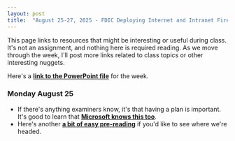```yaml
---
layout: post
title:  "August 25-27, 2025 - FDIC Deploying Internet and Intranet Firewalls"
---
```


This page links to resources that might be interesting or useful during class. It's not an assignment, and nothing here is required reading. As we move through the week, I'll post more links related to class topics or other interesting nuggets.

Here's a [**link to the PowerPoint file**](https://class.hillvt.com/assets/FDIC-DIIF-2025-0810.pptx) for the week.

### Monday August 25

- If there's anything examiners know, it's that having a plan is important. It's good to learn that [**Microsoft knows this too**](https://cyberscoop.com/microsoft-threat-intel-response-tips/).
- Here's another [**a bit of easy pre-reading**](https://www.sayers.com/articles/the-future-of-firewalls-engineering-experts-reveal-the-path-ahead/) if you'd like to see where we're headed.
